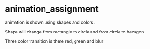 # animation_assignment

animation is shown using shapes and colors .

Shape will change from rectangle to circle and from circle to hexagon.

Three color transition is there red, green and blur
